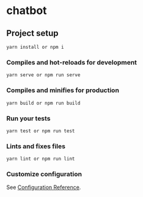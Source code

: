 # chatbot

## Project setup
```
yarn install or npm i
```

### Compiles and hot-reloads for development
```
yarn serve or npm run serve
```

### Compiles and minifies for production
```
yarn build or npm run build
```

### Run your tests
```
yarn test or npm run test
```

### Lints and fixes files
```
yarn lint or npm run lint
```

### Customize configuration
See [Configuration Reference](https://cli.vuejs.org/config/).

